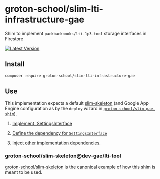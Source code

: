 # groton-school/slim-lti-infrastructure-gae

Shim to implement `packbackbooks/lti-1p3-tool` storage interfaces in Firestore

[![Latest Version](https://img.shields.io/packagist/v/groton-school/slim-lti-infrastructure-gae.svg)](https://packagist.org/packages/groton-school/slim-lti-infrastructure-gae)

## Install

```bash
composer require groton-school/slim-lti-infrastructure-gae
```

## Use

This implementation expects a default [slim-skeleton](https://github.com/slimphp/Slim-Skeleton#readme) (and Google App Engine configuration as by the `deploy` wizard in [`groton-school/slim-gae-shim`](https://github.com/groton-school/slim-gae-shim#readme)).

1. [Implement `SettingsInterface](https://github.com/groton-school/slim-skeleton/blob/0b32f964d753376ed2c2d9af4460e96342bbe919/src/Application/Settings/SettingsInterface.php#L11-L14)

2. [Define the dependency for `SettingsInterface`](https://github.com/groton-school/slim-skeleton/blob/0b32f964d753376ed2c2d9af4460e96342bbe919/app/dependencies.php#L32)

3. [Inject other implementation dependencies](https://github.com/groton-school/slim-skeleton/blob/0b32f964d753376ed2c2d9af4460e96342bbe919/app/dependencies.php#L23).

### groton-school/slim-skeleton@dev-gae/lti-tool

[groton-school/slim-skeleton](https://github.com/groton-school/slim-skeleton/tree/gae/lti-tool) is the canonical example of how this shim is meant to be used.
